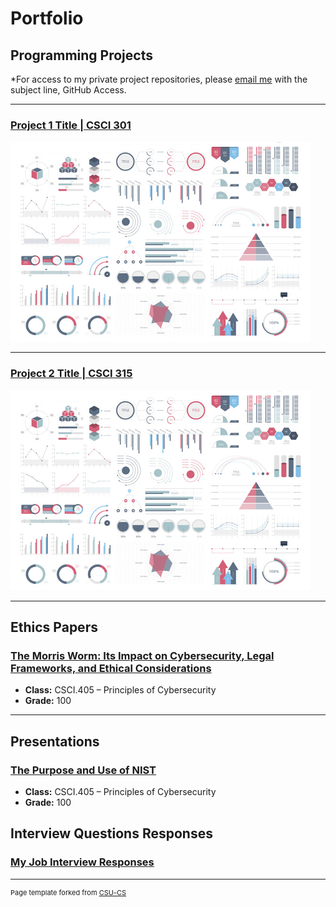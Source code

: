Portfolio
=========

Programming Projects
--------------------

*For access to my private project repositories, please [email me](mailto:example@csustudent.net?subject=GitHub%20Access) with the subject line, GitHub Access.

---
### [Project 1 Title | CSCI 301](project1)

![Project 1 Thumbnail Name](images/dummy_thumbnail.jpg)

---
### [Project 2 Title | CSCI 315](project1)

![Project 2 Thumbnail Name](images/dummy_thumbnail.jpg)

---

Ethics Papers
-------------

### [The Morris Worm: Its Impact on Cybersecurity, Legal Frameworks, and Ethical Considerations](/pdf/morris_worm_ethics_paper.pdf)

-   **Class:** CSCI.405 – Principles of Cybersecurity  
-   **Grade:** 100

---

Presentations
-------------

### [The Purpose and Use of NIST](/pdf/Presentation1.pdf)

-   **Class:** CSCI.405 – Principles of Cybersecurity  
-   **Grade:** 100



Interview Questions Responses
-------------
### [My Job Interview Responses](/pdf/Interview_Questions_Responses.pdf)

---

<p style="font-size:11px">Page template forked from <a href="https://github.com/csu-cs/csci-portfolio">CSU-CS</a></p>
<!-- Remove above link if you don't want to attributive -->

